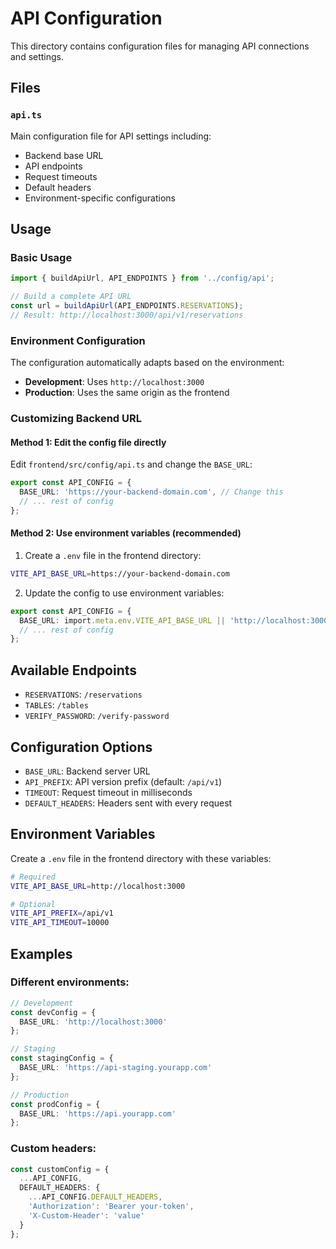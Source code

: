 # API Configuration

This directory contains configuration files for managing API connections and settings.

## Files

### `api.ts`
Main configuration file for API settings including:
- Backend base URL
- API endpoints
- Request timeouts
- Default headers
- Environment-specific configurations

## Usage

### Basic Usage
```typescript
import { buildApiUrl, API_ENDPOINTS } from '../config/api';

// Build a complete API URL
const url = buildApiUrl(API_ENDPOINTS.RESERVATIONS);
// Result: http://localhost:3000/api/v1/reservations
```

### Environment Configuration
The configuration automatically adapts based on the environment:
- **Development**: Uses `http://localhost:3000`
- **Production**: Uses the same origin as the frontend

### Customizing Backend URL

#### Method 1: Edit the config file directly
Edit `frontend/src/config/api.ts` and change the `BASE_URL`:

```typescript
export const API_CONFIG = {
  BASE_URL: 'https://your-backend-domain.com', // Change this
  // ... rest of config
};
```

#### Method 2: Use environment variables (recommended)
1. Create a `.env` file in the frontend directory:
```bash
VITE_API_BASE_URL=https://your-backend-domain.com
```

2. Update the config to use environment variables:
```typescript
export const API_CONFIG = {
  BASE_URL: import.meta.env.VITE_API_BASE_URL || 'http://localhost:3000',
  // ... rest of config
};
```

## Available Endpoints

- `RESERVATIONS`: `/reservations`
- `TABLES`: `/tables`
- `VERIFY_PASSWORD`: `/verify-password`

## Configuration Options

- `BASE_URL`: Backend server URL
- `API_PREFIX`: API version prefix (default: `/api/v1`)
- `TIMEOUT`: Request timeout in milliseconds
- `DEFAULT_HEADERS`: Headers sent with every request

## Environment Variables

Create a `.env` file in the frontend directory with these variables:

```bash
# Required
VITE_API_BASE_URL=http://localhost:3000

# Optional
VITE_API_PREFIX=/api/v1
VITE_API_TIMEOUT=10000
```

## Examples

### Different environments:
```typescript
// Development
const devConfig = {
  BASE_URL: 'http://localhost:3000'
};

// Staging
const stagingConfig = {
  BASE_URL: 'https://api-staging.yourapp.com'
};

// Production
const prodConfig = {
  BASE_URL: 'https://api.yourapp.com'
};
```

### Custom headers:
```typescript
const customConfig = {
  ...API_CONFIG,
  DEFAULT_HEADERS: {
    ...API_CONFIG.DEFAULT_HEADERS,
    'Authorization': 'Bearer your-token',
    'X-Custom-Header': 'value'
  }
};
```